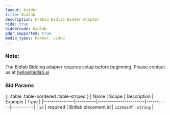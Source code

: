 ```yaml
---
layout: bidder
title: Bidlab
description: Prebid Bidlab Bidder Adapter
hide: true
biddercode: bidlab
gdpr_supported: true
media_types: banner, video
---
```


### Note:

The Bidlab Bidding adapter requires setup before beginning. Please contact us at hello@bidlab.ai

### Bid Params

{: .table .table-bordered .table-striped }
| Name          | Scope    | Description           | Example   | Type      |
|---------------|----------|-----------------------|-----------|-----------|
| `id`      | required | Bidlab placement id         | `1234asdf`    | `string` |

